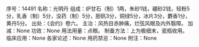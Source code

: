序号：14491
名称：光明丹
组成：炉甘石（制）1两，朱砂1钱，硼砂2钱，轻粉5分，乳香（制）5分，没药（制）5分，胆矾3分，铜绿5分，冰片3分，麝香1分，黄丹5分。
出处：《会约》卷六。
主治：风热目赤肿痛，烂弦风眼及内外翳障。
加减：None
功效：None
用法用量：点眼。
制备方法：上为极细末，瓷瓶收用。
临床应用：None
各家论述：None
用药禁忌：None
附注：None
